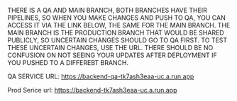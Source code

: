 THERE IS A QA AND MAIN BRANCH, BOTH BRANCHES HAVE THEIR PIPELINES, SO WHEN YOU MAKE CHANGES AND PUSH TO QA, YOU CAN ACCESS IT VIA THE LINK BELOW, THE SAME FOR THE MAIN BRANCH.
THE MAIN BRANCH IS THE PRODUCTION BRANCH THAT WOULD BE SHARED PUBLICLY, SO UNCERTAIN CHANGES SHOULD GO TO QA FIRST.
TO TEST THESE UNCERTAIN CHANGES, USE THE URL.
THERE SHOULD BE NO CONFUSION ON NOT SEEING YOUR UPDATES AFTER DEPLOYMENT IF YOU PUSHED TO A DIFFEREBT BRANCH. 


QA SERVICE URL: https://backend-qa-tk7ash3eaa-uc.a.run.app

Prod Serice url: https://backend-tk7ash3eaa-uc.a.run.app
